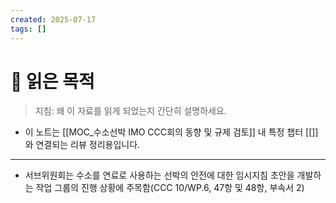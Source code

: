 ```yaml
---
created: 2025-07-17
tags: []
---
```

# 🎯 읽은 목적  
> 지침: 왜 이 자료를 읽게 되었는지 간단히 설명하세요.

- 이 노트는 [[MOC_수소선박 IMO CCC회의 동향 및 규제 검토]] 내 특정 챕터 [[]]와 연결되는 리뷰 정리용입니다.  

---


- 서브위원회는 수소를 연료로 사용하는 선박의 안전에 대한 임시지침 초안을 개발하는 작업 그룹의 진행 상황에 주목함(CCC 10/WP.6, 47항 및 48항, 부속서 2)